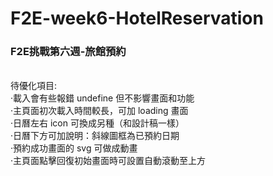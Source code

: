 # F2E-week6-HotelReservation
<h3>F2E挑戰第六週-旅館預約</h3><br>
待優化項目:<br>
·載入會有些報錯 undefine 但不影響畫面和功能<br>
·主頁面初次載入時間較長，可加 loading 畫面<br>
·日曆左右 icon 可換成另種（和設計稿一樣）<br>
·日曆下方可加說明：斜線圖框為已預約日期<br>
·預約成功畫面的 svg 可做成動畫<br>
·主頁面點擊回復初始畫面時可設置自動滾動至上方<br>
